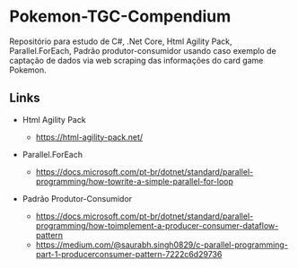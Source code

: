 # Pokemon-TGC-Compendium
Repositório para estudo de C#, .Net Core, Html Agility Pack, Parallel.ForEach, Padrão produtor-consumidor usando caso exemplo de captação de dados via web scraping das informações do card game Pokemon.

## Links
- Html Agility Pack
     - https://html-agility-pack.net/

- Parallel.ForEach
    - https://docs.microsoft.com/pt-br/dotnet/standard/parallel-programming/how-towrite-a-simple-parallel-for-loop
    
- Padrão Produtor-Consumidor
    - https://docs.microsoft.com/pt-br/dotnet/standard/parallel-programming/how-toimplement-a-producer-consumer-dataflow-pattern
    - https://medium.com/@saurabh.singh0829/c-parallel-programming-part-1-producerconsumer-pattern-7222c6d29736
